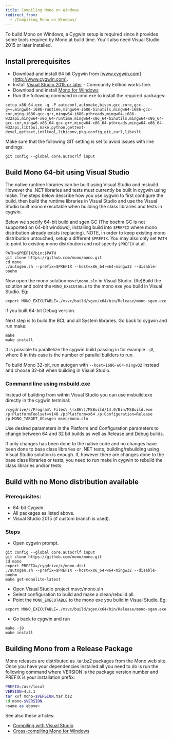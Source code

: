 ```yaml
---
title: Compiling Mono on Windows
redirect_from:
  - /Compiling_Mono_on_Windows/
---
```


To build Mono on Windows, a Cygwin setup is required since it provides some tools required by Mono at build time. You'll also need Visual Studio 2015 or later installed.

## Install prerequisites

* Download and install 64 bit Cygwin from [www.cygwin.com](http://www.cygwin.com).
* Install [Visual Studio 2015 or later](https://www.visualstudio.com) - Community Edition works fine.
* Download and install [Mono for Windows](http://www.mono-project.com/docs/getting-started/install/windows/)
* Run the following command in cmd.exe to install the required packages: 
```
setup-x86_64.exe -q -P autoconf,automake,bison,gcc-core,gcc-g++,mingw64-i686-runtime,mingw64-i686-binutils,mingw64-i686-gcc-cor,ming-i686-gcc-g++,mingw64-i686-pthreads,mingw64-i686-w32api,mingw64-x86_64-runtime,mingw64-x86_64-binutils,mingw64-x86_64-gcc-cor,mingw6-x86_64-gcc-g++,mingw64-x86_64-pthreads,mingw64-x86_64-w32api,libtool,make,python,gettext-devel,gettext,intltool,libiconv,pkg-config,git,curl,libxslt
```

Make sure that the following GIT setting is set to avoid issues with line endings:

`git config --global core.autocrlf input`

## Build Mono 64-bit using Visual Studio

The native runtime libraries can be built using Visual Studio and msbuild. However the .NET libraries and tests must currently be built in cygwin using make. The steps below describe how you use cygwin to first configure the build, then build the runtime libraries in Visual Studio and use the Visual Studio built mono executable when building the class libraries and tests in cygwin.

Below we specify 64-bit build and sgen GC (The boehm GC is not supported on 64-bit windows), installing build into `$PREFIX` where mono distribution already exists (replacing). NOTE, in order to keep existing mono distribution untouched, setup a different 
`$PREFIX`. You may also only set `PATH` to point to existing mono distribution and not specify `$PREFIX` at all.

```
PATH=$PREFIX/bin:$PATH
git clone https://github.com/mono/mono.git
cd mono
./autogen.sh --prefix=$PREFIX --host=x86_64-w64-mingw32 --disable-boehm
```

Now open the mono solution `msvc\mono.sln` in Visual Studio. (Re)Build the solution and point the `MONO_EXECUTABLE` to the mono exe you build in Visual Studio. Eg:
```
export MONO_EXECUTABLE=./msvc/build/sgen/x64/bin/Release/mono-sgen.exe 
```
if you built 64-bit Debug version.

Next step is to build the BCL and all System libraries. Go back to cygwin and run make:
```
make
make install
```

It is possible to parallelize the cygwin build passing in for example `-j8`,  where 8 in this case is the number of parallel builders to run.

To build Mono 32-bit, run autogen with `--host=i686-w64-mingw32` instead and choose 32-bit when building in Visual Studio.

### Command line using msbuild.exe
Instead of building from within Visual Studio you can use msbuild.exe directly in the cygwin terminal:
```
/cygdrive/c/Program\ Files\ \(x86\)/MSBuild/14.0/Bin/MSBuild.exe /p:PlatformToolset=v140 /p:Platform=x64 /p:Configuration=Release /p:MONO_TARGET_GC=sgen msvc/mono.sln
```
Use desired parameters in the Platform and Configuration parameters to change between 64 and 32 bit builds as well as Release and Debug builds.

If only changes has been done to the native code and no changes have been 
done to base class libraries or .NET tests, building/rebuilding using Visual Studio solution 
is enough. If, however there are changes done to the base class libraries or tests, you need to run make in cygwin to rebuild the class libraries and/or tests.

## Build with no Mono distribution available

### Prerequisites:
* 64-bit Cygwin.
* All packages as listed above.
* Visual Studio 2015 (if custom branch is used).

### Steps

* Open cygwin prompt.
```
git config --global core.autocrlf input
git clone https://github.com/mono/mono.git
cd mono
export PREFIX=/cygdrive/c/mono-dist
./autogen.sh --prefix=$PREFIX --host=x86_64-w64-mingw32 --disable-boehm
make get-monolite-latest
```
* Open Visual Studio project msvc/mono.sln
* Select configuration to build and make a clean/rebuild all.
* Point the `MONO_EXECUTABLE` to the mono exe you build in Visual Studio. Eg:
```
export MONO_EXECUTABLE=./msvc/build/sgen/x64/bin/Release/mono-sgen.exe 
```
* Go back to cygwin and run
```
make -j8
make install
``` 


## Building Mono from a Release Package

Mono releases are distributed as .tar.bz2 packages from the Mono web site. Once you have your dependencies installed all you need to do is run the following command where VERSION is the package version number and PREFIX is your installation prefix:

``` bash
PREFIX=/usr/local
VERSION=4.2.1
tar xvf mono-$VERSION.tar.bz2
cd mono-$VERSION
<same as above>
```

See also these articles:

 - [Compiling with Visual Studio](/docs/compiling-mono/windows/compiling-with-visualstudio/)
 - [Cross-compiling Mono for Windows](/docs/compiling-mono/windows/cross-compiling-mono-for-windows/)
